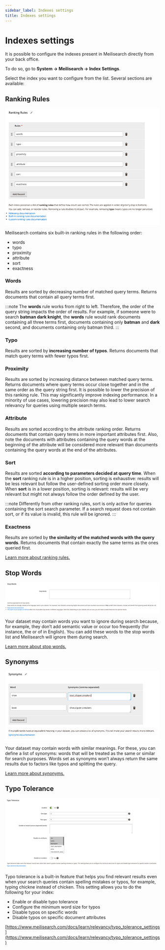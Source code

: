 ```yaml
---
sidebar_label: Indexes settings
title: Indexes settings
---
```


# Indexes settings

It is possible to configure the indexes present in Meilisearch directly from your back office.

To do so, go to **System → Meilisearch → Index Settings**.

Select the index you want to configure from the list. Several sections are available:

## Ranking Rules

![Magento Admin Index Settings Ranking Rules](/img/indexes/ranking-rules.png)

Meilisearch contains six built-in ranking rules in the following order:

- words
- typo
- proximity
- attribute
- sort
- exactness

### Words

Results are sorted by decreasing number of matched query terms. Returns documents that contain all query terms first.

:::note
The **words** rule works from right to left. Therefore, the order of the query string impacts the order of results.
For example, if someone were to search **batman dark knight**, the **words** rule would rank documents containing all three terms first, 
documents containing only **batman** and **dark** second, and documents containing only batman third.
:::

### Typo

Results are sorted by **increasing number of typos**. Returns documents that match query terms with fewer typos first.

### Proximity

Results are sorted by increasing distance between matched query terms. 
Returns documents where query terms occur close together and in the same order as the query string first.
It is possible to lower the precision of this ranking rule. This may significantly improve indexing performance. 
In a minority of use cases, lowering precision may also lead to lower search relevancy for queries using multiple search terms.

### Attribute

Results are sorted according to the attribute ranking order. Returns documents that contain query terms in more important attributes first.
Also, note the documents with attributes containing the query words at the beginning of the attribute will be considered 
more relevant than documents containing the query words at the end of the attributes.

### Sort

Results are sorted **according to parameters decided at query time**. 
When the **sort** ranking rule is in a higher position, sorting is exhaustive: results will be less relevant but 
follow the user-defined sorting order more closely. 
When **sort** is in a lower position, sorting is relevant: results will be very relevant but might not always follow the order defined by the user.

:::note
Differently from other ranking rules, sort is only active for queries containing the sort search parameter. 
If a search request does not contain sort, or if its value is invalid, this rule will be ignored.
:::

### Exactness

Results are sorted by **the similarity of the matched words with the query words**. Returns documents that contain exactly the same terms as the ones queried first.

[Learn more about ranking rules.](https://www.meilisearch.com/docs/learn/relevancy/relevancy)

## Stop Words

![Magento Admin Index Settings Stop Words](/img/indexes/stop-words.png)

Your dataset may contain words you want to ignore during search because, for example, they don’t add semantic 
value or occur too frequently (for instance, the or of in English). 
You can add these words to the stop words list and Meilisearch will ignore them during search.

[Learn more about stop words.](https://www.meilisearch.com/docs/reference/api/settings#stop-words)

## Synonyms

![Magento Admin Index Settings Synonyms](/img/indexes/synonyms.png)

Your dataset may contain words with similar meanings. 
For these, you can define a list of synonyms: words that will be treated as the same or similar for search purposes. 
Words set as synonyms won’t always return the same results due to factors like typos and splitting the query.

[Learn more about synonyms.](https://www.meilisearch.com/docs/learn/relevancy/synonyms)


## Typo Tolerance

![Magento Admin Index Settings Typo Tolerance](/img/indexes/typo-tolerance.png)

Typo tolerance is a built-in feature that helps you find relevant results even when your search queries contain 
spelling mistakes or typos, for example, typing chickne instead of chicken. 
This setting allows you to do the following for your index:

- Enable or disable typo tolerance
- Configure the minimum word size for typos
- Disable typos on specific words
- Disable typos on specific document attributes



[https://www.meilisearch.com/docs/learn/relevancy/typo_tolerance_settings](https://www.meilisearch.com/docs/learn/relevancy/typo_tolerance_settings)


